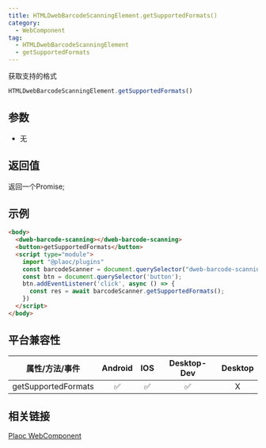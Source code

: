 ```yaml
---
title: HTMLDwebBarcodeScanningElement.getSupportedFormats()
category:
  - WebComponent
tag:
  - HTMLDwebBarcodeScanningElement
  - getSupportedFormats 
---
```


获取支持的格式


```js
HTMLDwebBarcodeScanningElement.getSupportedFormats()
```

## 参数

  - 无

## 返回值

  返回一个Promise;

## 示例
```html
<body>
  <dweb-barcode-scanning></dweb-barcode-scanning>
  <button>getSupportedFormats</button>
  <script type="module">
    import "@plaoc/plugins"
    const barcodeScanner = document.querySelector("dweb-barcode-scanning")!
    const btn = document.querySelector('button');
    btn.addEventListener('click', async () => {
      const res = await barcodeScanner.getSupportedFormats();
    })
  </script>
</body>
```

## 平台兼容性

| 属性/方法/事件            | Android | IOS | Desktop-Dev | Desktop |
|:-----------------------:|:-------:|:---:|:-----------:|:-------:|
| getSupportedFormats     | ✅       | ✅  | ✅          | X       |

## 相关链接

[Plaoc WebComponent](../index.md)


